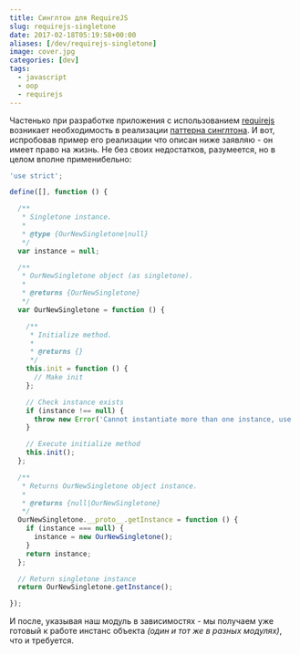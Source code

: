 ```yaml
---
title: Синглтон для RequireJS
slug: requirejs-singletone
date: 2017-02-18T05:19:58+00:00
aliases: [/dev/requirejs-singletone]
image: cover.jpg
categories: [dev]
tags:
  - javascript
  - oop
  - requirejs
---
```


Частенько при разработке приложения с использованием [requirejs](http://requirejs.org/) возникает необходимость в реализации [паттерна синглтона](https://ru.wikipedia.org/wiki/%D0%9E%D0%B4%D0%B8%D0%BD%D0%BE%D1%87%D0%BA%D0%B0_(%D1%88%D0%B0%D0%B1%D0%BB%D0%BE%D0%BD_%D0%BF%D1%80%D0%BE%D0%B5%D0%BA%D1%82%D0%B8%D1%80%D0%BE%D0%B2%D0%B0%D0%BD%D0%B8%D1%8F)). И вот, испробовав пример его реализации что описан ниже заявляю - он имеет право на жизнь. Не без своих недостатков, разумеется, но в целом вполне применибельно:

<!--more-->

```javascript
'use strict';

define([], function () {

  /**
   * Singletone instance.
   *
   * @type {OurNewSingletone|null}
   */
  var instance = null;

  /**
   * OurNewSingletone object (as singletone).
   *
   * @returns {OurNewSingletone}
   */
  var OurNewSingletone = function () {

    /**
     * Initialize method.
     *
     * @returns {}
     */
    this.init = function () {
      // Make init
    };

    // Check instance exists
    if (instance !== null) {
      throw new Error('Cannot instantiate more than one instance, use .getInstance()');
    }

    // Execute initialize method
    this.init();
  };

  /**
   * Returns OurNewSingletone object instance.
   *
   * @returns {null|OurNewSingletone}
   */
  OurNewSingletone.__proto__.getInstance = function () {
    if (instance === null) {
      instance = new OurNewSingletone();
    }
    return instance;
  };

  // Return singletone instance
  return OurNewSingletone.getInstance();

});
```

И после, указывая наш модуль в зависимостях - мы получаем уже готовый к работе инстанс объекта _(один и тот же в разных модулях)_, что и требуется.
